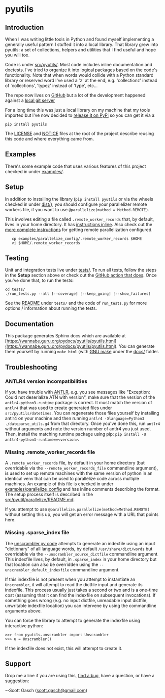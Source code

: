 # pyutils

## Introduction

When I was writing little tools in Python and found myself
implementing a generally useful pattern I stuffed it into a local
library.  That library grew into pyutils: a set of collections,
helpers and utilities that I find useful and hope you will too.

Code is under [src/pyutils/](https://github.com/scottgasch/pyutils/tree/master/src/pyutils).
Most code includes inline documentation and doctests.  I've tried to
organize it into logical packages based on the code's functionality.
Note that when words would collide with a Python standard library or
reserved word I've used a 'z' at the end, e.g. 'collectionz' instead
of 'collections', 'typez' instead of 'type', etc...

The repo now lives on [GitHub](https://github.com/scottgasch/pyutils) but
a lot of the development happened against a [local git server](
https://wannabe.guru.org/gitweb/?p=pyutils.git;a=summary)

For a long time this was just a local library on my machine that my
tools imported but I've now decided to [release it on PyPi](https://pypi.org/project/pyutils/)
so you can get it via a:

    pip install pyutils

The [LICENSE](https://github.com/scottgasch/pyutils/blob/master/LICENSE)
and [NOTICE](https://github.com/scottgasch/pyutils/blob/master/NOTICE)
files at the root of the project describe reusing this code and where
everything came from.

## Examples

There's some example code that uses various features of this project checked
in under [examples/](https://github.com/scottgasch/pyutils/tree/master/examples).

## Setup

In addition to installing the library (`pip install pyutils` or via
the wheels checked in under [dist/](https://github.com/scottgasch/pyutils/tree/main/dist)),
you should configure your parallelizer remote workers file, if you
want to use `@parallelize(mathod = Method.REMOTE)`.

This involves editing a file called `.remote_worker_records` that,
by default, lives in your home directory.  It has [instructions inline](https://github.com/scottgasch/pyutils/blob/main/examples/parallelize_config/.remote_worker_records).
Also check out the [more complete instructions](https://github.com/scottgasch/pyutils/tree/main/src/pyutils/parallelize) 
for getting remote parallelization configured.

       cp examples/parallelize_config/.remote_worker_records $HOME
       vi $HOME/.remote_worker_records

## Testing

Unit and integration tests live under [tests/](
https://github.com/scottgasch/pyutils/tree/master/tests).
To run all tests, follow the steps in the **Setup** section above
or check out the [GitHub action that does](
https://github.com/scottgasch/pyutils/blob/main/.github/workflows/run-tests.yml).
Once you've done that, to run the tests:

    cd tests/
    ./run_tests.py --all [--coverage] [--keep_going] [--show_failures]

See the [README](https://github.com/scottgasch/pyutils/blob/main/tests/README.md)
under `tests/` and the code of `run_tests.py` for more options / information
about running the tests.

## Documentation

This package generates Sphinx docs which are available at
[https://wannabe.guru.org/pydocs/pyutils/pyutils.html](https://wannabe.guru.org/pydocs/pyutils/pyutils.html).
You can generate them yourself by running `make html` (with [GNU make](https://www.gnu.org/software/make/)
under the [docs/](https://github.com/scottgasch/pyutils/tree/master/docs)
folder.

## Troubleshooting

### ANTLR4 version incompatibilities

If you have trouble with [ANTLR](https://www.antlr.org/), e.g. you see messages like "Exception:
Could not deserialize ATN with version", make sure that the version of
the `antlr4-python3-runtime` package is correct.  It must match the version of
`antlr4` that was used to create generated files under `src/pyutils/datetimes`.
You can regenerate those files yourself by installing antlr4
on your machine and then running `antlr4 -Dlanguage=Python3 ./dateparse_utils.g4`
from that directory.  Once you've done this, run `antlr4` without arguments
and note the version number of antlr4 you just used.  Then, install the matching
runtime package using pip: `pip install -U antlr4-python3-runtime==<version>`.

### Missing .remote_worker_records file

A `.remote_worker_records` file, by default in your home directory (but overridable
via the `--remote_worker_records_file` commandline argument), is used to
set up remote machines with the same version of python in an identical venv that
can be used to parallelize code across multiple machines.  An example of this file
is checked in under [examples/parallelize_config](https://github.com/scottgasch/pyutils/blob/main/examples/parallelize_config/.remote_worker_records)
and has inline comments describing the format.  The setup process itself is
described in the [src/pyutil/parallelize/README.md](https://github.com/scottgasch/pyutils/tree/main/src/pyutils/parallelize).

If you attempt to use `@parallelize.parallelize(method=Method.REMOTE)` without
setting this up, you will get an error message with a URL that points here.

### Missing .sparse_index file

The [unscrambler.py code](https://github.com/scottgasch/pyutils/blob/main/src/pyutils/unscrambler.py)
attempts to generate an indexfile using an input "dictionary" of all language
words, by default `/usr/share/dict/words` but overridable via the 
`--unscrambler_source_dictfile` commandline argument.  This indexfile lives, by
default, in `.sparse_index` in your home directory but that location can also
be overridden using the `--unscrambler_default_indexfile` commandline argument.

If this indexfile is not present when you attempt to instantiate an `Unscrambler`, 
it will attempt to read the dictfile input and generate its indexfile.  This
process usually just takes a second or two and is a one-time cost (assuming
that it can find the indexfile on subsequent invocations).  If something goes
wrong (e.g. no input dictfile, unreadable input dictfile, unwritable indexfile
location) you can intervene by using the commandline arguments above.

You can force the library to attempt to generate the indexfile using interactive
python:

    >>> from pyutils.unscrambler import Unscrambler
    >>> u = Unscrambler()

If the indexfile does not exist, this will attempt to create it.

## Support

Drop me a line if you are using this, [find a bug](
https://github.com/scottgasch/pyutils/issues), have a question,
or have a suggestion:

  --Scott Gasch ([scott.gasch@gmail.com](mailto://scott.gasch@gmail.com))
